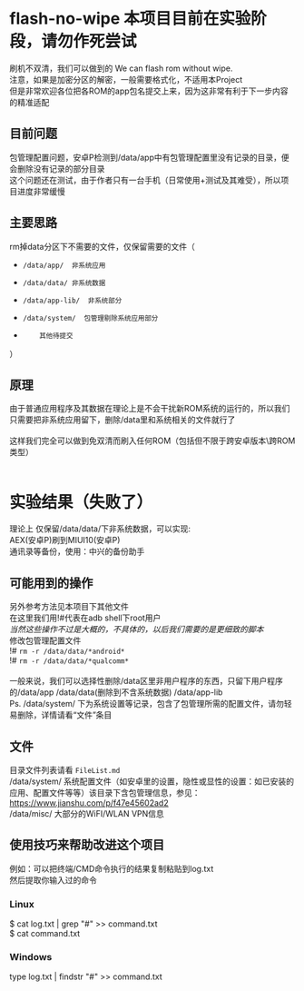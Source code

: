 # flash-no-wipe 本项目目前在实验阶段，请勿作死尝试
刷机不双清，我们可以做到的 We can flash rom without wipe.  
注意，如果是加密分区的解密，一般需要格式化，不适用本Project  
但是非常欢迎各位把各ROM的app包名提交上来，因为这非常有利于下一步内容的精准适配  

## 目前问题
包管理配置问题，安卓P检测到/data/app中有包管理配置里没有记录的目录，便会删除没有记录的部分目录  
这个问题还在测试，由于作者只有一台手机（日常使用+测试及其难受），所以项目进度非常缓慢

## 主要思路
rm掉data分区下不需要的文件，仅保留需要的文件（
-	  /data/app/  非系统应用  
-	  /data/data/ 非系统数据  
-	  /data/app-lib/  非系统部分  
-	  /data/system/  包管理剔除系统应用部分  
-         其他待提交  
）

## 原理
由于普通应用程序及其数据在理论上是不会干扰新ROM系统的运行的，所以我们只需要把非系统应用留下，删除/data里和系统相关的文件就行了  
<br>
这样我们完全可以做到免双清而刷入任何ROM（包括但不限于跨安卓版本\跨ROM类型）  
<br>  

# 实验结果（失败了）
理论上 仅保留/data/data/下非系统数据，可以实现:   
AEX(安卓P)刷到MIUI10(安卓P)  
通讯录等备份，使用：中兴的备份助手  

## 可能用到的操作
另外参考方法见本项目下其他文件  
在这里我们用!#代表在adb shell下root用户  
*当然这些操作不过是大概的，不具体的，以后我们需要的是更细致的脚本*  
修改包管理配置文件  
!# ```rm -r /data/data/*android*```  
!# ```rm -r /data/data/*qualcomm*```  
<br>
一般来说，我们可以选择性删除/data区里非用户程序的东西，只留下用户程序的/data/app /data/data(删除到不含系统数据) /data/app-lib  
Ps. /data/system/ 下为系统设置等记录，包含了包管理所需的配置文件，请勿轻易删除，详情请看“文件”条目  

## 文件
目录文件列表请看	`FileList.md`  
/data/system/	 系统配置文件（如安卓里的设置，隐性或显性的设置：如已安装的应用、配置文件等等）该目录下含包管理信息，参见：https://www.jianshu.com/p/f47e45602ad2  
/data/misc/	大部分的WiFI/WLAN VPN信息  

## 使用技巧来帮助改进这个项目
例如：可以把终端/CMD命令执行的结果复制粘贴到log.txt  
然后提取你输入过的命令  
### Linux
$ cat log.txt | grep "#" >> command.txt  
$ cat command.txt  
### Windows
type log.txt | findstr "#" >> command.txt  
